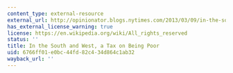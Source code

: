```yaml
---
content_type: external-resource
external_url: http://opinionator.blogs.nytimes.com/2013/03/09/in-the-south-and-west-a-tax-on-being-poor/
has_external_license_warning: true
license: https://en.wikipedia.org/wiki/All_rights_reserved
status: ''
title: In the South and West, a Tax on Being Poor
uid: 6766ff01-e0bc-44fd-82c4-34d864c1ab32
wayback_url: ''
---
```

